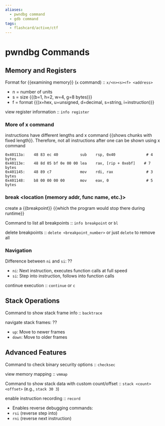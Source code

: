 ```yaml
---
aliases:
  - pwndbg command
  - gdb command
tags:
  - flashcard/active/ctf
---
```



# pwndbg Commands

## Memory and Registers
Format for {{examining memory}} (`x` command) :: `x/<n><s><f> <address>` <!--SR:!2024-12-17,3,250-->
- n = number of units
- s = size {{(b=1, h=2, w=4, g=8 bytes)}}
- f = format {{(x=hex, u=unsigned, d=decimal, s=string, i=instruction)}} <!--SR:!2024-12-17,3,250!2024-12-17,3,250-->

view register information :: `info register` <!--SR:!2024-12-17,3,250-->

### More of x command
instructions have different lengths and x command {{shows chunks with fixed length}}. Therefore, not all instructions after one can be shown using x command
```
0x40113a:    48 83 ec 40          sub    rsp, 0x40              # 4 bytes
0x40113e:    48 8d 05 bf 0e 00 00 lea    rax, [rip + 0xebf]    # 7 bytes
0x401145:    48 89 c7             mov    rdi, rax               # 3 bytes
0x401148:    b8 00 00 00 00       mov    eax, 0                 # 5 bytes
```
<!--SR:!2024-12-17,3,250-->

### break <location (memory addr, func name, etc.)>
create a {{breakpoint}} {{which the program would stop there during runtime}} <!--SR:!2024-12-17,3,250!2024-12-17,3,250-->

Command to list all breakpoints :: `info breakpoint` or `bl` <!--SR:!2024-12-17,3,250-->

delete breakpoints :: `delete <breakpoint_number>` or just `delete` to remove all <!--SR:!2024-12-17,3,250-->

### Navigation
Difference between `ni` and `si`:
??
- `ni`: Next instruction, executes function calls at full speed
- `si`: Step into instruction, follows into function calls <!--SR:!2024-12-17,3,250-->

continue execution :: `continue` or `c` <!--SR:!2024-12-17,3,250-->

## Stack Operations
Command to show stack frame info :: `backtrace` <!--SR:!2024-12-16,2,230-->

navigate stack frames:
??
- `up`: Move to newer frames
- `down`: Move to older frames <!--SR:!2024-12-17,3,250--> 

## Advanced Features
Command to check binary security options :: `checksec` <!--SR:!2024-12-16,2,230-->

view memory mapping :: `vmmap` <!--SR:!2024-12-18,4,270-->

Command to show stack data with custom count/offset :: `stack <count> <offset>` (e.g., `stack 30 3`) <!--SR:!2024-12-26,12,270-->

enable instruction recording :: `record` <!--SR:!2024-12-17,3,250-->
- Enables reverse debugging commands:
- `rsi` (reverse step into)
- `rni` (reverse next instruction)